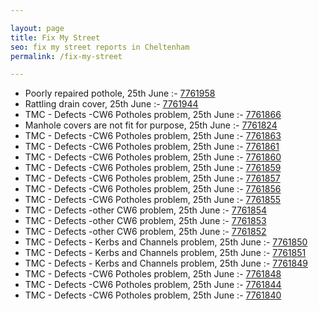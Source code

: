 ```yaml
---

layout: page
title: Fix My Street
seo: fix my street reports in Cheltenham
permalink: /fix-my-street

---
```


<!-- fix_marker starts -->

- Poorly repaired pothole, 25th June :- [7761958](https://www.fixmystreet.com/report/7761958)
- Rattling drain cover, 25th June :- [7761944](https://www.fixmystreet.com/report/7761944)
- TMC - Defects -CW6 Potholes  problem, 25th June :- [7761866](https://www.fixmystreet.com/report/7761866)
- Manhole covers are not fit for purpose, 25th June :- [7761824](https://www.fixmystreet.com/report/7761824)
- TMC - Defects -CW6 Potholes  problem, 25th June :- [7761863](https://www.fixmystreet.com/report/7761863)
- TMC - Defects -CW6 Potholes  problem, 25th June :- [7761861](https://www.fixmystreet.com/report/7761861)
- TMC - Defects -CW6 Potholes  problem, 25th June :- [7761860](https://www.fixmystreet.com/report/7761860)
- TMC - Defects -CW6 Potholes  problem, 25th June :- [7761859](https://www.fixmystreet.com/report/7761859)
- TMC - Defects -CW6 Potholes  problem, 25th June :- [7761857](https://www.fixmystreet.com/report/7761857)
- TMC - Defects -CW6 Potholes  problem, 25th June :- [7761856](https://www.fixmystreet.com/report/7761856)
- TMC - Defects -CW6 Potholes  problem, 25th June :- [7761855](https://www.fixmystreet.com/report/7761855)
- TMC - Defects -other CW6 problem, 25th June :- [7761854](https://www.fixmystreet.com/report/7761854)
- TMC - Defects -other CW6 problem, 25th June :- [7761853](https://www.fixmystreet.com/report/7761853)
- TMC - Defects -other CW6 problem, 25th June :- [7761852](https://www.fixmystreet.com/report/7761852)
- TMC - Defects - Kerbs and Channels problem, 25th June :- [7761850](https://www.fixmystreet.com/report/7761850)
- TMC - Defects - Kerbs and Channels problem, 25th June :- [7761851](https://www.fixmystreet.com/report/7761851)
- TMC - Defects - Kerbs and Channels problem, 25th June :- [7761849](https://www.fixmystreet.com/report/7761849)
- TMC - Defects -CW6 Potholes  problem, 25th June :- [7761848](https://www.fixmystreet.com/report/7761848)
- TMC - Defects -CW6 Potholes  problem, 25th June :- [7761844](https://www.fixmystreet.com/report/7761844)
- TMC - Defects -CW6 Potholes  problem, 25th June :- [7761840](https://www.fixmystreet.com/report/7761840)

<!-- fix_marker ends -->
